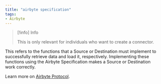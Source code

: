 ```yaml
---
title: "airbyte specification"
tags:
- Airbyte
---
```

> [!info] Info
> 
> This is only relevant for individuals who want to create a connector.

This refers to the functions that a Source or Destination must implement to successfully retrieve data and load it, respectively. Implementing these functions using the Airbyte Specification makes a Source or Destination work correctly. 

Learn more on [Airbyte Protocol](https://docs.airbyte.com/understanding-airbyte/airbyte-protocol).